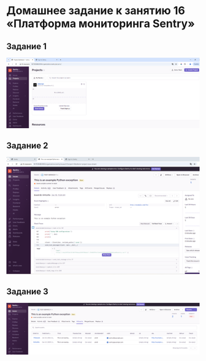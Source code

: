 
# Домашнее задание к занятию 16 «Платформа мониторинга Sentry»

## Задание 1

![alt text](screenshots/1.png)

## Задание 2

![alt text](screenshots/2.png)

## Задание 3

![alt text](screenshots/3.png)